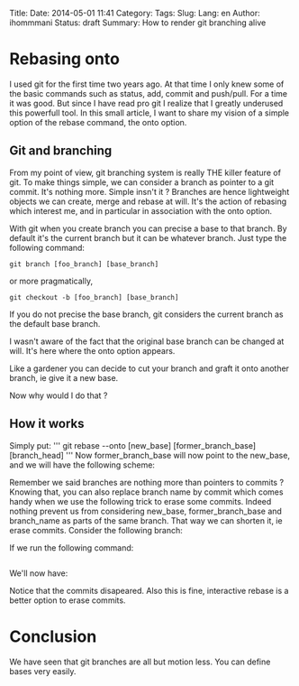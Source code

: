 Title: 
Date: 2014-05-01 11:41
Category: 
Tags: 
Slug: 
Lang: en
Author: ihommmani
Status: draft
Summary: How to render git branching alive

# Rebasing onto

I used git for the first time two years ago. 
At that time I only knew some of the basic commands such as status, add, commit and push/pull.
For a time it was good. But since I have read pro git I realize that I greatly underused this powerfull tool. 
In this small article, I want to share my vision of a simple option of the rebase command, the onto option.

## Git and branching
From my point of view, git branching system is really THE killer feature of git. 
To make things simple, we can consider a branch as pointer to a git commit. It's nothing more. 
Simple insn't it ?
Branches are hence lightweight objects we can create, merge and rebase at will. 
It's the action of rebasing which interest me, and in particular in association with the onto option.

With git when you create branch you can precise a base to that branch. By default it's the current branch but it can be whatever branch. 
Just type the following command:

```
git branch [foo_branch] [base_branch]
```
or more pragmatically, 

```
git checkout -b [foo_branch] [base_branch]
```

If you do not precise the base branch, git considers the current branch as the default base branch.

I wasn't aware of the fact that the original base branch can be changed at will. 
It's here where the onto option appears. 

Like a gardener you can decide to cut your branch and graft it onto another branch, ie give it a new base.

Now why would I do that ?

## How it works
Simply put: 
'''
git rebase --onto [new_base] [former_branch_base] [branch_head]
'''
Now former_branch_base will now point to the new_base, and we will have the following scheme:


Remember we said branches are nothing more than pointers to commits ?
Knowing that, you can also replace branch name by commit which comes handy when we use the following trick to erase some commits.
Indeed nothing prevent us from considering new_base, former_branch_base and branch_name as parts of the same branch.
That way we can shorten it, ie erase commits.
Consider the following branch:


If we run the following command:
```
```

We'll now have:


Notice that the commits disapeared. 
Also this is fine, interactive rebase is a better option to erase commits. 

# Conclusion
We have seen that git branches are all but motion less. You can define bases very easily.


